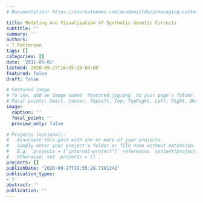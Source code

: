 ```yaml
---
# Documentation: https://sourcethemes.com/academic/docs/managing-content/

title: Modeling and Visualization of Synthetic Genetic Circuits
subtitle: ''
summary: ''
authors:
- T Patterson
tags: []
categories: []
date: '2011-05-01'
lastmod: 2020-09-27T16:55:28-03:00
featured: false
draft: false

# Featured image
# To use, add an image named `featured.jpg/png` to your page's folder.
# Focal points: Smart, Center, TopLeft, Top, TopRight, Left, Right, BottomLeft, Bottom, BottomRight.
image:
  caption: ''
  focal_point: ''
  preview_only: false

# Projects (optional).
#   Associate this post with one or more of your projects.
#   Simply enter your project's folder or file name without extension.
#   E.g. `projects = ["internal-project"]` references `content/project/deep-learning/index.md`.
#   Otherwise, set `projects = []`.
projects: []
publishDate: '2020-09-27T19:55:28.718124Z'
publication_types:
- 7
abstract: ''
publication: ''
---
```

